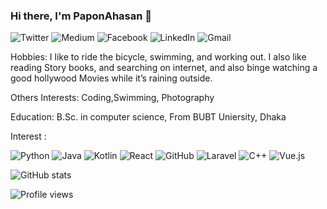 ### Hi there, I'm PaponAhasan 👋
<!--
![Twitter URL](https://img.shields.io/twitter/url?color=%231DA1F2&logo=Twitter&url=https%3A%2F%2Ftwitter.com%2FAhasanPapon)
-->
<img alt="Twitter" src="https://img.shields.io/badge/Twitter%20-%231DA1F2.svg?&style=for-the-badge&logo=Twitter&logoColor=white"/> <img alt="Medium" src="https://img.shields.io/badge/Medium%20-%23000000.svg?&style=for-the-badge&logo=Medium&logoColor=white"/> <img alt="Facebook" src="https://img.shields.io/badge/Facebook%20-%231877F2.svg?&style=for-the-badge&logo=Facebook&logoColor=white"/> <img alt="LinkedIn" src="https://img.shields.io/badge/linkedin%20-%230077B5.svg?&style=for-the-badge&logo=linkedin&logoColor=white"/> <!-- <img alt="Messenger" src="https://img.shields.io/badge/Messenger-00B2FF?style=for-the-badge&logo=messenger&logoColor=white" /> --> <img alt="Gmail" src="https://img.shields.io/badge/Gmail-D14836?style=for-the-badge&logo=gmail&logoColor=white" /> <!-- <img alt="Skype" src="https://img.shields.io/badge/<handle>%20-%2300AFF0.svg?&style=for-the-badge&logo=Skype&logoColor=white"/> -->

Hobbies: I like to ride the bicycle, swimming, and working out. I also like reading Story books, and searching on internet, and also binge watching a good hollywood Movies while it’s raining outside.

Others Interests: Coding,Swimming, Photography

Education: B.Sc. in computer science, From BUBT Uniersity, Dhaka

Interest :

<!-- <img alt="HTML5" src="https://img.shields.io/badge/html5%20-%23E34F26.svg?&style=for-the-badge&logo=html5&logoColor=white"/> <img alt="CSS3" src="https://img.shields.io/badge/css3%20-%231572B6.svg?&style=for-the-badge&logo=css3&logoColor=white"/> --> <img alt="Python" src="https://img.shields.io/badge/python%20-%2314354C.svg?&style=for-the-badge&logo=python&logoColor=white"/> <!-- <img alt="C#" src="https://img.shields.io/badge/c%23%20-%23239120.svg?&style=for-the-badge&logo=c-sharp&logoColor=white"/> --> <img alt="Java" src="https://img.shields.io/badge/java-%23ED8B00.svg?&style=for-the-badge&logo=java&logoColor=white"/> <!-- <img alt="PHP" src="https://img.shields.io/badge/php-%23777BB4.svg?&style=for-the-badge&logo=php&logoColor=white"/> --> <img alt="Kotlin" src="https://img.shields.io/badge/kotlin-%230095D5.svg?&style=for-the-badge&logo=kotlin&logoColor=white"/> <img alt="React" src="https://img.shields.io/badge/react%20-%2320232a.svg?&style=for-the-badge&logo=react&logoColor=%2361DAFB"/> <img alt="GitHub" src="https://img.shields.io/badge/github%20-%23121011.svg?&style=for-the-badge&logo=github&logoColor=white"/> <img alt="Laravel" src="https://img.shields.io/badge/laravel%20-%23FF2D20.svg?&style=for-the-badge&logo=laravel&logoColor=white"/> <img alt="C++" src="https://img.shields.io/badge/c++%20-%2300599C.svg?&style=for-the-badge&logo=c%2B%2B&ogoColor=white"/> <img alt="Vue.js" src="https://img.shields.io/badge/vuejs%20-%2335495e.svg?&style=for-the-badge&logo=vue.js&logoColor=%234FC08D"/>

![GitHub stats](https://github-readme-stats.vercel.app/api?username=PaponAhasan&show_icons=true&theme=radical)

![Profile views](https://gpvc.arturio.dev/PaponAhasan)

<!--
[![Top Langs](https://github-readme-stats.vercel.app/api/top-langs/?username=PaponAhasan)](https://github.com/anuraghazra/github-readme-stats)
-->
<!--
![GitHub streak stats](https://github-readme-streak-stats.herokuapp.com/?user=PaponAhasan)  
-->
<!--
![GitHub metrics](https://metrics.lecoq.io/PaponAhasan)  
-->
<!--
**PaponAhasan/PaponAhasan** is a ✨ _special_ ✨ repository because its `README.md` (this file) appears on your GitHub profile.

Here are some ideas to get you started:

- 🔭 I’m currently working on ...
- 🌱 I’m currently learning ...
- 👯 I’m looking to collaborate on ...
- 🤔 I’m looking for help with ...
- 💬 Ask me about ...
- 📫 How to reach me: ...
- 😄 Pronouns: ...
- ⚡ Fun fact: ...
-->
